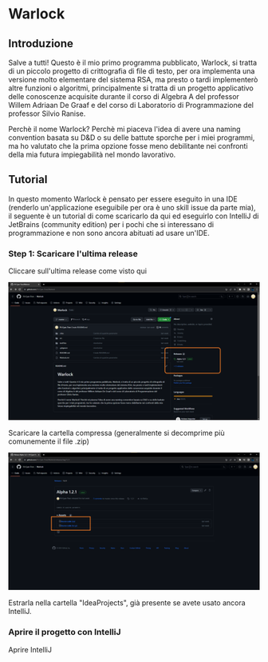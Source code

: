 # Warlock

## Introduzione

Salve a tutti! Questo è il mio primo programma pubblicato, Warlock, si tratta di un piccolo progetto di crittografia di file di testo, per ora implementa una versione molto elementare del sistema RSA, ma presto o tardi implementerò altre funzioni o algoritmi, principalmente si tratta di un progetto applicativo delle conoscenze acquisite durante il corso di Algebra A del professor Willem Adriaan De Graaf e del corso di Laboratorio di Programmazione del professor Silvio Ranise.

Perchè il nome Warlock? Perchè mi piaceva l'idea di avere una naming convention basata su D&D o su delle battute sporche per i miei programmi, ma ho valutato che la prima opzione fosse meno debilitante nei confronti della mia futura impiegabilità nel mondo lavorativo.

## Tutorial

In questo momento Warlock è pensato per essere eseguito in una IDE (renderlo un'applicazione eseguibile per ora è uno skill issue da parte mia), il seguente è un tutorial di come scaricarlo da qui ed eseguirlo con IntelliJ di JetBrains (community edition) per i pochi che si interessano di programmazione e non sono ancora abituati ad usare un'IDE.

### Step 1: Scaricare l'ultima release

Cliccare sull'ultima release come visto qui

![](Tutorial/TUTORIAL1.png?raw=true)

Scaricare la cartella compressa (generalmente si decomprime più comunemente il file .zip)

![](Tutorial/TUTORIAL2.png?raw=true)

Estrarla nella cartella "IdeaProjects", già presente se avete usato ancora IntelliJ.

### Aprire il progetto con IntelliJ

Aprire IntelliJ
